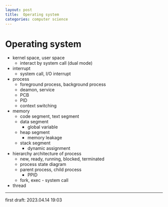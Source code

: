 ```yaml
---
layout: post
title:  Operating system
categories: computer science
---
```


# Operating system
- kernel space, user space
  - interact by system call (dual mode)
- interrupt
  - system call, I/O interrupt
- process
  - foreground process, background process
  - deamon, service
  - PCB
  - PID
  - context switching
- memory
  - code segment, text segment
  - data segment
    - global variable
  - heap segment
    - memory leakage
  - stack segment
    - dynamic assignment
- hierarchy architecture of process
  - new, ready, running, blocked, terminated
  - process state diagram
  - parent process, child process
    - PPID
  - fork, exec - system call
- thread

---

first draft: 2023.04.14 19:03